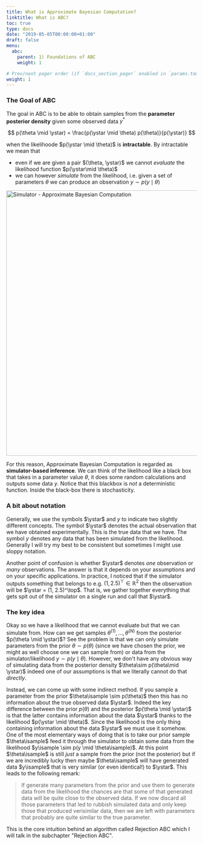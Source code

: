 ```yaml
---
title: What is Approximate Bayesian Computation?
linktitle: What is ABC?
toc: true
type: docs
date: "2019-05-05T00:00:00+01:00"
draft: false
menu:
  abc:
    parent: 1) Foundations of ABC
    weight: 1

# Prev/next pager order (if `docs_section_pager` enabled in `params.toml`)
weight: 1
---
```

$\newcommand{\ystar}{y^{\*}}
\newcommand{\Ycal}{\mathcal{Y}}
\newcommand{\isample}{^{(i)}}$

### The Goal of ABC
The goal in ABC is to be able to obtain samples from the **parameter posterior density** given some observed data $y^*$

$$
p(\theta \mid \ystar) = \frac{p(\ystar \mid \theta) p(\theta)}{p(\ystar)}  
$$ 

when the likelihoode $p(\ystar \mid \theta)$ is **intractable**. By intractable we mean that 

- even if we are given a pair $(\theta, \ystar)$ we cannot _evaluate_ the likelihood function $p(\ystar\mid \theta)$
- we can however _simulate_ from the likelihood, i.e. given a set of parameters $\theta$ we can produce an observation $y \sim p(y \mid \theta)$

<img src="/simulator.png" alt="Simulator - Approximate Bayesian Computation" width="700"/>

For this reason, Approximate Bayesian Computation is regarded as **simulator-based inference**. We can think of the likelihood like a black box that takes in a parameter value $\theta$, it does some random calculations and outputs some data $y$. Notice that this blackbox is _not_ a deterministic function. Inside the black-box there is stochasticity.

### A bit about notation
Generally, we use the symbols $\ystar$ and $y$ to indicate two slightly different concepts. The symbol $\ystar$ denotes the actual observation that we have obtained experimentally. This is the true data that we have. The symbol $y$ denotes any data that has been simulated from the likelihood. Generally I will try my best to be consistent but sometimes I might use sloppy notation. 

Another point of confusion is whether $\ystar$ denotes _one_ observation or _many_ observations. The answer is that it depends on your assumptions and on your specific applications. In practice, I noticed that if the simulator outputs something that belongs to e.g. $(1, 2.5)^\top\in \mathbb{R}^2$ then the observation will be $\ystar = (1, 2.5)^\top$. That is, we gather together everything that gets spit out of the simulator on a single run and call that $\ystar$.

### The key idea
Okay so we have a likelihood that we cannot evaluate but that we can simulate from. How can we get samples $\theta^{(1)},\ldots, \theta^{(N)}$ from the posterior $p(\theta \mid \ystar)$? See the problem is that we can only simulate parameters from the prior $\theta \sim p(\theta)$ (since we have chosen the prior, we might as well choose one we can sample from) or data from the simulator/likelihood $y \sim p(y \mid \theta)$. However, we don't have any obvious way of simulating data from the posterior density $\theta\sim p(\theta\mid \ystar)$ indeed one of our assumptions is that we literally cannot do that _directly_.

Instead, we can come up with some indirect method. If you sample a parameter from the prior $\theta\isample \sim p(\theta)$ then this has no information about the true observed data $\ystar$. Indeed the key difference between the prior $p(\theta)$ and the posterior $p(\theta \mid \ystar)$ is that the latter contains information about the data $\ystar$ thanks to the likelihood $p(\ystar \mid \theta)$. Since the likelihood is the only thing containing information about the data $\ystar$ we must use it somehow. One of the most elementary ways of doing that is to take our prior sample $\theta\isample$ feed it through the simulator to obtain some data from the likelihood $y\isample \sim p(y \mid \theta\isample)$. At this point $\theta\isample$ is still _just_ a sample from the prior (not the posterior) but if we are incredibly lucky then maybe $\theta\isample$ will have generated data $y\isample$ that is very similar (or even identical!) to $\ystar$. This leads to the following remark:

> If generate many parameters from the prior and use them to generate data from the likelihood the chances are that some of that generated data will be quite close to the observed data. If we now discard all those parameters that led to rubbish simulated data and only keep those that produced verisimilar data, then we are left with parameters that probably are quite similar to the true parameter. 

This is the core intuition behind an algorithm called Rejection ABC which I will talk in the subchapter "Rejection ABC".


